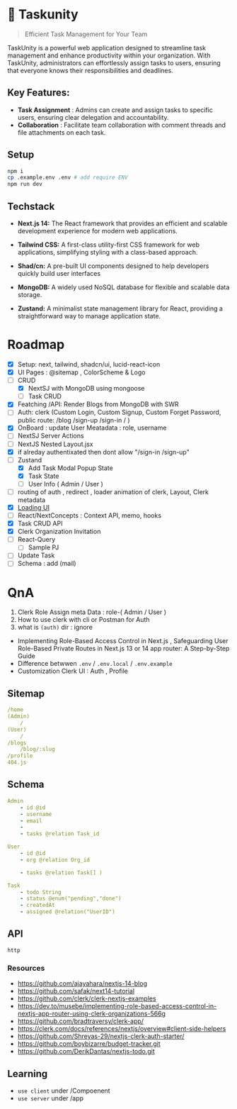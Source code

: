 # 🌸 Taskunity

> Efficient Task Management for Your Team

TaskUnity is a powerful web application designed to streamline task management and enhance productivity within your organization. With TaskUnity, administrators can effortlessly assign tasks to users, ensuring that everyone knows their responsibilities and deadlines.

## Key Features:
- __Task Assignment__ : Admins can create and assign tasks to specific users, ensuring clear delegation and accountability.
- __Collaboration__ : Facilitate team collaboration with comment threads and file attachments on each task.


## Setup

```sh
npm i
cp .example.env .env # add require ENV
npm run dev
```

## Techstack
- **Next.js 14:** The React framework that provides an efficient and scalable development experience for modern web applications.

- **Tailwind CSS:** A first-class utility-first CSS framework for web applications, simplifying styling with a class-based approach.

- **Shad/cn:** A pre-built UI components designed to help developers quickly build user interfaces

- **MongoDB:** A widely used NoSQL database for flexible and scalable data storage.

- **Zustand:** A minimalist state management library for React, providing a straightforward way to manage application state.
 

# Roadmap

- [x] Setup: next, tailwind, shadcn/ui, lucid-react-icon
- [x] UI Pages : @sitemap , ColorScheme & Logo
- [ ] CRUD 
    - [x] NextSJ with MongoDB using mongoose
    - [ ] Task CRUD
- [x] Featching /API: Render Blogs from MongoDB with SWR
- [ ] Auth: clerk (Custom Login, Custom Signup, Custom Forget Password, public route: /blog /sign-up /sign-in / )
- [x] OnBoard : update User Meatadata : role, username
- [ ] NextSJ Server Actions
- [ ] NextJS Nested Layout.jsx
- [x] if alreday authentixated then dont allow "/sign-in  /sign-up"
- [ ] Zustand
    - [x] Add Task Modal Popup State
    - [x] Task State
    - [ ] User Info ( Admin / User )
- [ ] routing of auth , redirect , loader animation of clerk, Layout, Clerk metadata
- [x] [Loading UI](https://nextjs.org/docs/app/building-your-application/routing/loading-ui-and-streaming) 
- [ ] React/NextConcepts : Context API, memo, hooks
- [x] Task CRUD API 
- [x] Clerk Organization Invitation
- [ ] React-Query
    - [ ] Sample PJ
- [ ] Update Task
- [ ] Schema : add (mail)

# QnA
1. Clerk Role Assign meta Data : role-( Admin / User ) 
2. How to use clerk with cli or Postman for Auth
3. what is `(auth)` dir : ignore 
- Implementing Role-Based Access Control in Next.js , Safeguarding User Role-Based Private Routes in Next.js 13 or 14 app router: A Step-by-Step Guide
- Difference betwwen `.env` / `.env.local` / `.env.example`
- Customization Clerk UI : Auth , Profile


## Sitemap

```yml
/home
(Admin)
    / 
(User)
    / 
/blogs
    /blog/:slug
/profile
404.js
```

## Schema


```yml
Admin
    - id @id
    - username
    - email
    - 
    - tasks @relation Task_id

User
    - id @id
    - org @relation Org_id

    - tasks @relation Task[] )

Task
    - todo String
    - status @enum("pending","done")
    - createdAt
    - assigned @relation("UserID")
```


## API

```http
http

```


### Resources
- https://github.com/ajayahara/nextjs-14-blog
- https://github.com/safak/next14-tutorial
- https://github.com/clerk/clerk-nextjs-examples
- https://dev.to/musebe/implementing-role-based-access-control-in-nextjs-app-router-using-clerk-organizations-566g
- https://github.com/bradtraversy/clerk-app/
- https://clerk.com/docs/references/nextjs/overview#client-side-helpers
- https://github.com/Shreyas-29/nextjs-clerk-auth-starter/
- https://github.com/boybizarre/budget-tracker.git
- https://github.com/DerikDantas/nextjs-todo.git

## Learning
- `use client` under /Compoenent
- `use server` under /app 
